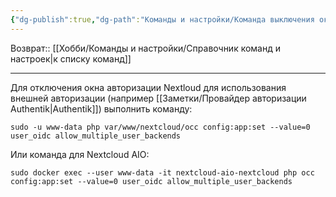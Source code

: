 ```yaml
---
{"dg-publish":true,"dg-path":"Команды и настройки/Команда выключения окна авторизации Nextloud.md","permalink":"/komandy-i-nastrojki/komanda-vyklyucheniya-okna-avtorizaczii-nextloud/"}
---
```


Возврат:: [[Хобби/Команды и настройки/Справочник команд и настроек\|к списку команд]]

---

Для отключения окна авторизации Nextloud для использования внешней авторизации (например [[Заметки/Провайдер авторизации Authentik\|Authentik]]) выполнить команду:
```shell
sudo -u www-data php var/www/nextcloud/occ config:app:set --value=0 user_oidc allow_multiple_user_backends
```

Или команда для Nextcloud AIO:
```shell
sudo docker exec --user www-data -it nextcloud-aio-nextcloud php occ config:app:set --value=0 user_oidc allow_multiple_user_backends
```